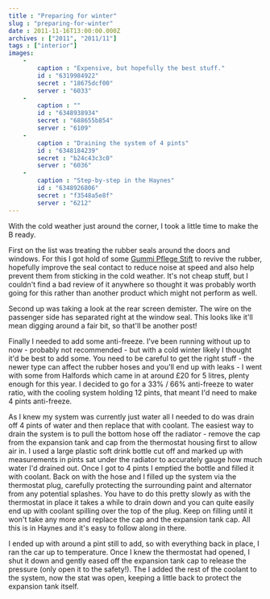 ```yaml
---
title : "Preparing for winter"
slug : "preparing-for-winter"
date : 2011-11-16T13:00:00.000Z
archives : ["2011", "2011/11"]
tags : ["interior"]
images:
    -
        caption : "Expensive, but hopefully the best stuff."
        id : "6319984922"
        secret : "18675dcf00"
        server : "6033"
    -
        caption : ""
        id : "6348938934"
        secret : "688655b854"
        server : "6109"
    -
        caption : "Draining the system of 4 pints"
        id : "6348184239"
        secret : "b24c43c3c0"
        server : "6036"
    -
        caption : "Step-by-step in the Haynes"
        id : "6348926806"
        secret : "f3548a5e8f"
        server : "6212"
---
```


With the cold weather just around the corner, I took a little time to make the B ready.


First on the list was treating the rubber seals around the doors and windows. For this I got hold of some <a href="http://www.einszett.co.uk/Gummi-Pflege.php">Gummi Pflege Stift</a> to revive the rubber, hopefully improve the seal contact to reduce noise at speed and also help prevent them from sticking in the cold weather. It's not cheap stuff, but I couldn't find a bad review of it anywhere so thought it was probably worth going for this rather than another product which might not perform as well.


Second up was taking a look at the rear screen demister. The wire on the passenger side has separated right at the window seal. This looks like it'll mean digging around a fair bit, so that'll be another post!


Finally I needed to add some anti-freeze. I've been running without up to now - probably not recommended - but with a cold winter likely I thought it'd be best to add some. You need to be careful to get the right stuff - the newer type can affect the rubber hoses and you'll end up with leaks - I went with some from Halfords which came in at around £20 for 5 litres, plenty enough for this year. I decided to go for a 33% / 66% anti-freeze to water ratio, with the cooling system holding 12 pints, that meant I'd need to make 4 pints anti-freeze.


As I knew my system was currently just water all I needed to do was drain off 4 pints of water and then replace that with coolant. The easiest way to drain the system is to pull the bottom hose off the radiator - remove the cap from the expansion tank and cap from the thermostat housing first to allow air in. I used a large plastic soft drink bottle cut off and marked up with measurements in pints sat under the radiator to accurately gauge how much water I'd drained out. Once I got to 4 pints I emptied the bottle and filled it with coolant. Back on with the hose and I filled up the system via the thermostat plug, carefully protecting the surrounding paint and alternator from any potential splashes. You have to do this pretty slowly as with the thermostat in place it takes a while to drain down and you can quite easily end up with coolant spilling over the top of the plug. Keep on filling until it won't take any more and replace the cap and the expansion tank cap. All this is in Haynes and it's easy to follow along in there.


I ended up with around a pint still to add, so with everything back in place, I ran the car up to temperature. Once I knew the thermostat had opened, I shut it down and gently eased off the expansion tank cap to release the pressure (only open it to the safety!). The I added the rest of the coolant to the system, now the stat was open, keeping a little back to protect the expansion tank itself.